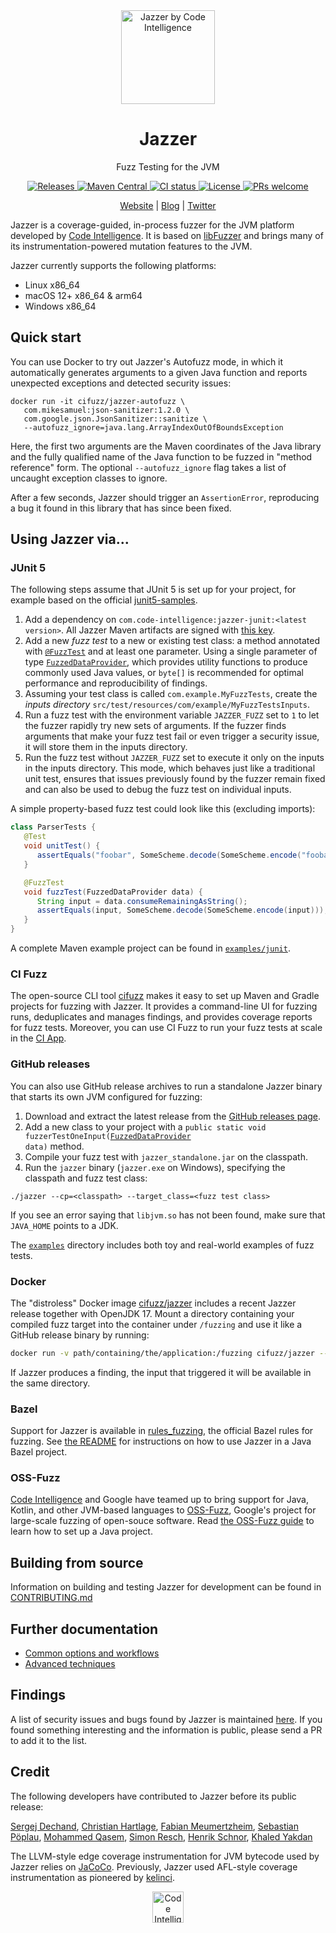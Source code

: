 <div align="center">
  <a href="https://code-intelligence.com"><img src="https://www.code-intelligence.com/hubfs/Logos/CI%20Logos/Jazzer_einfach.png" height=150px alt="Jazzer by Code Intelligence">
</a>
  <h1>Jazzer</h1>
  <p>Fuzz Testing for the JVM</p>
  <a href="https://github.com/CodeIntelligenceTesting/jazzer/releases">
    <img src="https://img.shields.io/github/v/release/CodeIntelligenceTesting/jazzer" alt="Releases">
  </a>
  <a href="https://search.maven.org/search?q=g:com.code-intelligence%20a:jazzer">
    <img src="https://img.shields.io/maven-central/v/com.code-intelligence/jazzer" alt="Maven Central">
  </a>
  <a href="https://github.com/CodeIntelligenceTesting/jazzer/actions/workflows/run-all-tests.yml?query=branch%3Amain">
    <img src="https://img.shields.io/github/actions/workflow/status/CodeIntelligenceTesting/jazzer/run-all-tests.yml?branch=main&logo=github" alt="CI status">
  </a>
  <a href="https://github.com/CodeIntelligenceTesting/jazzer/blob/main/LICENSE">
    <img src="https://img.shields.io/github/license/CodeIntelligenceTesting/jazzer" alt="License">
  </a>
  <a href="https://github.com/CodeIntelligenceTesting/jazzer/blob/main/CONTRIBUTING.md">
    <img src="https://img.shields.io/badge/PRs-welcome-brightgreen.svg" alt="PRs welcome" />
  </a>

  <br />

<a href="https://www.code-intelligence.com/" target="_blank">Website</a>
|
<a href="https://www.code-intelligence.com/blog" target="_blank">Blog</a>
|
<a href="https://twitter.com/CI_Fuzz" target="_blank">Twitter</a>
</div>

Jazzer is a coverage-guided, in-process fuzzer for the JVM platform developed by [Code Intelligence](https://code-intelligence.com).
It is based on [libFuzzer](https://llvm.org/docs/LibFuzzer.html) and brings many of its instrumentation-powered mutation features to the JVM.

Jazzer currently supports the following platforms:
* Linux x86_64
* macOS 12+ x86_64 & arm64
* Windows x86_64

## Quick start

You can use Docker to try out Jazzer's Autofuzz mode, in which it automatically generates arguments to a given Java function and reports unexpected exceptions and detected security issues:

```
docker run -it cifuzz/jazzer-autofuzz \
   com.mikesamuel:json-sanitizer:1.2.0 \
   com.google.json.JsonSanitizer::sanitize \
   --autofuzz_ignore=java.lang.ArrayIndexOutOfBoundsException
```

Here, the first two arguments are the Maven coordinates of the Java library and the fully qualified name of the Java function to be fuzzed in "method reference" form.
The optional `--autofuzz_ignore` flag takes a list of uncaught exception classes to ignore.

After a few seconds, Jazzer should trigger an `AssertionError`, reproducing a bug it found in this library that has since been fixed.

## Using Jazzer via...

### JUnit 5

The following steps assume that JUnit 5 is set up for your project, for example based on the official [junit5-samples](https://github.com/junit-team/junit5-samples).

1. Add a dependency on `com.code-intelligence:jazzer-junit:<latest version>`.
   All Jazzer Maven artifacts are signed with [this key](deploy/maven.pub).
2. Add a new *fuzz test* to a new or existing test class: a method annotated with [`@FuzzTest`](https://codeintelligencetesting.github.io/jazzer-docs/jazzer-junit/com/code_intelligence/jazzer/junit/FuzzTest.html) and at least one parameter.
   Using a single parameter of type [`FuzzedDataProvider`](https://codeintelligencetesting.github.io/jazzer-docs/jazzer-api/com/code_intelligence/jazzer/api/FuzzedDataProvider.html), which provides utility functions to produce commonly used Java values, or `byte[]` is recommended for optimal performance and reproducibility of findings.
3. Assuming your test class is called `com.example.MyFuzzTests`, create the *inputs directory* `src/test/resources/com/example/MyFuzzTestsInputs`.
4. Run a fuzz test with the environment variable `JAZZER_FUZZ` set to `1` to let the fuzzer rapidly try new sets of arguments.
   If the fuzzer finds arguments that make your fuzz test fail or even trigger a security issue, it will store them in the inputs directory.
5. Run the fuzz test without `JAZZER_FUZZ` set to execute it only on the inputs in the inputs directory.
   This mode, which behaves just like a traditional unit test, ensures that issues previously found by the fuzzer remain fixed and can also be used to debug the fuzz test on individual inputs.

A simple property-based fuzz test could look like this (excluding imports):

```java
class ParserTests {
   @Test
   void unitTest() {
      assertEquals("foobar", SomeScheme.decode(SomeScheme.encode("foobar")));
   }

   @FuzzTest
   void fuzzTest(FuzzedDataProvider data) {
      String input = data.consumeRemainingAsString();
      assertEquals(input, SomeScheme.decode(SomeScheme.encode(input)));
   }
}
```

A complete Maven example project can be found in [`examples/junit`](examples/junit).

### CI Fuzz

The open-source CLI tool [cifuzz](https://github.com/CodeIntelligenceTesting/cifuzz) makes
it easy to set up Maven and Gradle projects for fuzzing with Jazzer.
It provides a command-line UI for fuzzing runs, deduplicates and manages findings, and
provides coverage reports for fuzz tests. Moreover, you can use CI Fuzz to run your fuzz
tests at scale in the [CI App](https://app.code-intelligence.com).

### GitHub releases

You can also use GitHub release archives to run a standalone Jazzer binary that starts its own JVM configured for fuzzing:

1. Download and extract the latest release from the [GitHub releases page](https://github.com/CodeIntelligenceTesting/jazzer/releases).
2. Add a new class to your project with a <code>public static void fuzzerTestOneInput(<a href="https://codeintelligencetesting.github.io/jazzer-docs/jazzer-api/com/code_intelligence/jazzer/api/FuzzedDataProvider.html">FuzzedDataProvider</a> data)</code> method.
3. Compile your fuzz test with `jazzer_standalone.jar` on the classpath.
4. Run the `jazzer` binary (`jazzer.exe` on Windows), specifying the classpath and fuzz test class:

```shell
./jazzer --cp=<classpath> --target_class=<fuzz test class>
```

If you see an error saying that `libjvm.so` has not been found, make sure that `JAVA_HOME` points to a JDK.

The [`examples`](examples/src/main/java/com/example) directory includes both toy and real-world examples of fuzz tests.

### Docker

The "distroless" Docker image [cifuzz/jazzer](https://hub.docker.com/r/cifuzz/jazzer) includes a recent Jazzer release together with OpenJDK 17.
Mount a directory containing your compiled fuzz target into the container under `/fuzzing` and use it like a GitHub release binary by running:

```sh
docker run -v path/containing/the/application:/fuzzing cifuzz/jazzer --cp=<classpath> --target_class=<fuzz test class>
```

If Jazzer produces a finding, the input that triggered it will be available in the same directory.

### Bazel

Support for Jazzer is available in [rules_fuzzing](https://github.com/bazelbuild/rules_fuzzing), the official Bazel rules for fuzzing.
See [the README](https://github.com/bazelbuild/rules_fuzzing#java-fuzzing) for instructions on how to use Jazzer in a Java Bazel project.

### OSS-Fuzz

[Code Intelligence](https://code-intelligence.com) and Google have teamed up to bring support for Java, Kotlin, and other JVM-based languages to [OSS-Fuzz](https://github.com/google/oss-fuzz), Google's project for large-scale fuzzing of open-souce software.
Read [the OSS-Fuzz guide](https://google.github.io/oss-fuzz/getting-started/new-project-guide/jvm-lang/) to learn how to set up a Java project.

## Building from source

Information on building and testing Jazzer for development can be found in [CONTRIBUTING.md](CONTRIBUTING.md)

## Further documentation

* [Common options and workflows](docs/common.md)
* [Advanced techniques](docs/advanced.md)

## Findings

A list of security issues and bugs found by Jazzer is maintained [here](docs/findings.md).
If you found something interesting and the information is public, please send a PR to add it to the list.

## Credit

The following developers have contributed to Jazzer before its public release:

[Sergej Dechand](https://github.com/serj),
[Christian Hartlage](https://github.com/dende),
[Fabian Meumertzheim](https://github.com/fmeum),
[Sebastian Pöplau](https://github.com/sebastianpoeplau),
[Mohammed Qasem](https://github.com/mohqas),
[Simon Resch](https://github.com/simonresch),
[Henrik Schnor](https://github.com/henrikschnor),
[Khaled Yakdan](https://github.com/kyakdan)

The LLVM-style edge coverage instrumentation for JVM bytecode used by Jazzer relies on [JaCoCo](https://github.com/jacoco/jacoco).
Previously, Jazzer used AFL-style coverage instrumentation as pioneered by [kelinci](https://github.com/isstac/kelinci).

<p align="center">
<a href="https://www.code-intelligence.com"><img src="https://www.code-intelligence.com/hubfs/Logos/CI%20Logos/CI_Header_GitHub_quer.jpeg" height=50px alt="Code Intelligence logo"></a>
</p>

[`FuzzedDataProvider`]: https://codeintelligencetesting.github.io/jazzer-docs/jazzer-api/com/code_intelligence/jazzer/api/FuzzedDataProvider.html
